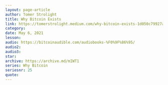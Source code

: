 ```yaml
---
layout: page-article
author: Tomer Strolight
title: Why Bitcoin Exists
link: https://tomerstrolight.medium.com/why-bitcoin-exists-1d050c79927a
category: 
date: May 6, 2021
lesson: 
audio: https://bitcoinaudible.com/audiobooks-%F0%9F%86%95/
audio2: 
audio3: 
star: 
archive: https://archive.md/mIWT1
series: Why Bitcoin
seriesnr: 25
quote: 
---
```


